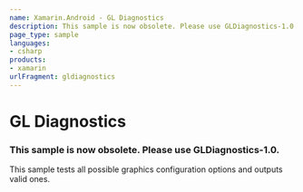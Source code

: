 ```yaml
---
name: Xamarin.Android - GL Diagnostics
description: This sample is now obsolete. Please use GLDiagnostics-1.0. This sample tests all possible graphics configuration options and outputs valid ones.
page_type: sample
languages:
- csharp
products:
- xamarin
urlFragment: gldiagnostics
---
```

# GL Diagnostics

### This sample is now obsolete. Please use GLDiagnostics-1.0.

This sample tests all possible graphics configuration
options and outputs valid ones.
